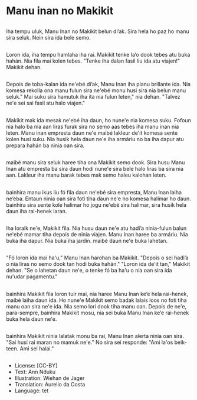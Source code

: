 # Manu inan no Makikit

##
Iha tempu uluk, Manu Inan no Makikit belun di’ak. Sira hela ho paz ho manu sira seluk. Nein sira ida bele semo.

##
Loron ida, iha tempu hamlaha iha rai. Makikit tenke la’o dook tebes atu buka hahán. Nia fila mai kolen tebes. "Tenke iha dalan fasil liu ida atu viajen!" Makikit dehan.

##
Depois de toba-kalan ida ne'ebé di’ak, Manu Inan iha planu brillante ida. Nia komesa rekolla ona manu fulun sira ne'ebé monu husi sira nia belun manu seluk." Mai suku sira hamutuk iha ita nia fulun leten," nia dehan. "Talvez ne'e sei sai fasil atu halo viajen."

##
Makikit mak ida mesak ne'ebé iha daun, ho nune'e nia komesa suku. Fofoun nia halo ba nia aan liras furak sira no semo aas tebes iha manu inan nia leten. Manu inan empresta daun ne'e maibé lakleur de'it komesa sente kolen husi suku. Nia husik hela daun ne'e iha armáriu no ba iha dapur atu prepara hahán ba ninia oan sira.

##
maibé manu sira seluk haree tiha ona Makikit semo dook. Sira husu Manu Inan atu empresta ba sira daun hodi nune'e sira bele halo liras ba sira nia aan. Lakleur iha manu barak tebes mak semo haleu kalohan leten.

##
bainhira manu ikus liu fó fila daun ne'ebé sira empresta, Manu Inan laiha ne’eba. Entaun ninia oan sira foti tiha daun ne'e no komesa halimar ho daun. bainhira sira sente kole halimar ho jogu ne'ebé sira halimar, sira husik hela daun iha rai-henek laran.

##
Iha loraik ne'e, Makikit fila. Nia husu daun ne'e atu hadi’a ninia-fulun balun ne'ebé mamar tiha depois de ninia viajen. Manu Inan haree ba armáriu. Nia buka iha dapur. Nia buka iha jardin. maibé daun ne'e buka lahetan.

##
"Fó loron ida mai ha'u," Manu Inan harohan ba Makikit. "Depois o sei hadi’a o nia liras no semo dook tan hodi buka hahán." "Loron ida de'it tan," Makikit dehan. "Se o lahetan daun ne'e, o tenke fó ba ha'u o nia oan sira ida nu'udar pagamentu."

##
bainhira Makikit fila loron tuir mai, nia haree Manu Inan ke’e hela rai-henek, maibé laiha daun ida. Ho nune'e Makikit semo badak lalais loos no foti tiha manu oan sira ne'e ida. Nia semo lori dook tiha manu oan. Depois de ne'e, para-sempre, bainhira Makikit mosu, nia sei buka Manu Inan ke’e rai-henek buka hela daun ne'e.

##
bainhira Makikit ninia lalatak monu ba rai, Manu Inan alerta ninia oan sira. "Sai husi rai maran no mamuk ne'e." No sira sei responde: "Ami la'os beik-teen. Ami sei halai."

##
* License: [CC-BY]
* Text: Ann Nduku
* Illustration: Wiehan de Jager
* Translation: Aurelio da Costa
* Language: tet
